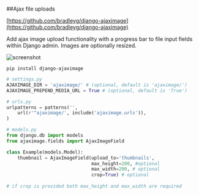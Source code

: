 ##Ajax file uploads
  
[https://github.com/bradleyg/django-ajaximage](https://github.com/bradleyg/django-ajaximage)
  
Add ajax image upload functionality with a progress bar to file input fields within Django admin. Images are optionally resized.

![screenshot](https://raw.github.com/bradleyg/django-ajaximage/master/screenshot.png)

```pip install django-ajaximage```

```python
# settings.py
AJAXIMAGE_DIR = 'ajaximage/' # (optional, default is 'ajaximage/')
AJAXIMAGE_PREPEND_MEDIA_URL = True # (optional, default is 'True')
```
  
```python
# urls.py
urlpatterns = patterns('',
    url(r'^ajaximage/', include('ajaximage.urls')),
)
```
  
```python
# models.py
from django.db import models
from ajaximage.fields import AjaxImageField

class Example(models.Model):
    thumbnail = AjaxImageField(upload_to='thumbnails',
                               max_height=200, #optional
                               max_width=200, # optional
                               crop=True) # optional
                               
# if crop is provided both max_height and max_width are required
```
